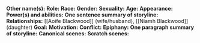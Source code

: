 **Other name(s):** 
**Role:** 
**Race:** 
**Gender:** 
**Sexuality:** 
**Age:** 
**Appearance:** 
**Power(s) and abilities:** 
**One sentence summary of storyline:** 
**Relationships:** [[Aoife Blackwood]] (wife/husband), [[Niamh Blackwood]] (daughter)
**Goal:** 
**Motivation:** 
**Conflict:** 
**Epiphany:** 
**One paragraph summary of storyline:** 
**Canonical scenes:** 
**Scratch scenes:** 